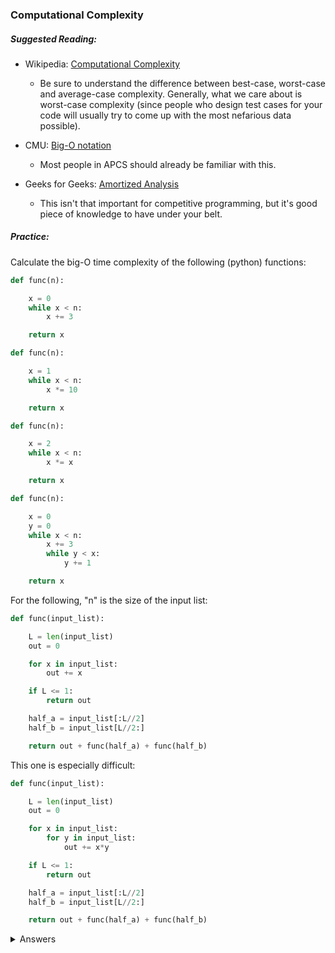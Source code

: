### Computational Complexity

##### Suggested Reading:

- Wikipedia: [Computational Complexity](https://en.wikipedia.org/wiki/Computational_complexity)

	- Be sure to understand the difference between best-case, worst-case and average-case complexity. Generally, what we care about is worst-case complexity (since people who design test cases for your code will usually try to come up with the most nefarious data possible).

- CMU: [Big-O notation](https://www.cs.cmu.edu/~adamchik/15-121/lectures/Algorithmic%20Complexity/complexity.html)

	- Most people in APCS should already be familiar with this.

- Geeks for Geeks: [Amortized Analysis](https://www.geeksforgeeks.org/analysis-algorithm-set-5-amortized-analysis-introduction/)

	- This isn't that important for competitive programming, but it's good piece of knowledge to have under your belt.

##### Practice:

Calculate the big-O time complexity of the following (python) functions:

```python
def func(n):

	x = 0
	while x < n:
		x += 3

	return x
```

```python
def func(n):

	x = 1
	while x < n:
		x *= 10

	return x
```

```python
def func(n):

	x = 2
	while x < n:
		x *= x

	return x
```

```python
def func(n):

	x = 0
	y = 0
	while x < n:
		x += 3
		while y < x:
			y += 1

	return x
```

For the following, "n" is the size of the input list:

```python
def func(input_list):

	L = len(input_list)
	out = 0

	for x in input_list:
		out += x

	if L <= 1:
		return out

	half_a = input_list[:L//2]
	half_b = input_list[L//2:]

	return out + func(half_a) + func(half_b)
```

This one is especially difficult:

```python
def func(input_list):

	L = len(input_list)
	out = 0

	for x in input_list:
		for y in input_list:
			out += x*y

	if L <= 1:
		return out

	half_a = input_list[:L//2]
	half_b = input_list[L//2:]

	return out + func(half_a) + func(half_b)
```

<details>
<summary>Answers</summary>

1. $O(n)$
2. $O(\log n)$
3. $O(\log \log n)$
4. $O(n)$
5. $O(n \log n)$
6. $O(n^2)$
</details>